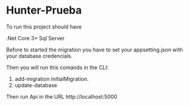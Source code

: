 # Hunter-Prueba

To run this project should have 

.Net Core 3+
Sql Server

Before to started the migration you have to set your appsetting.json with your database credencials.

Then you will run this comands in the CLI:

1. add-migration InitialMigration.
2. update-database

Then run Api in the URL
http://localhost:5000